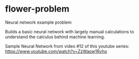 # flower-problem
Neural network example problem

Builds a basic neural network with largely manual calculations to understand the calculus behind machine learning. 

Sample Neural Network from video #12 of this youtube series: https://www.youtube.com/watch?v=ZzWaow1Rvho
